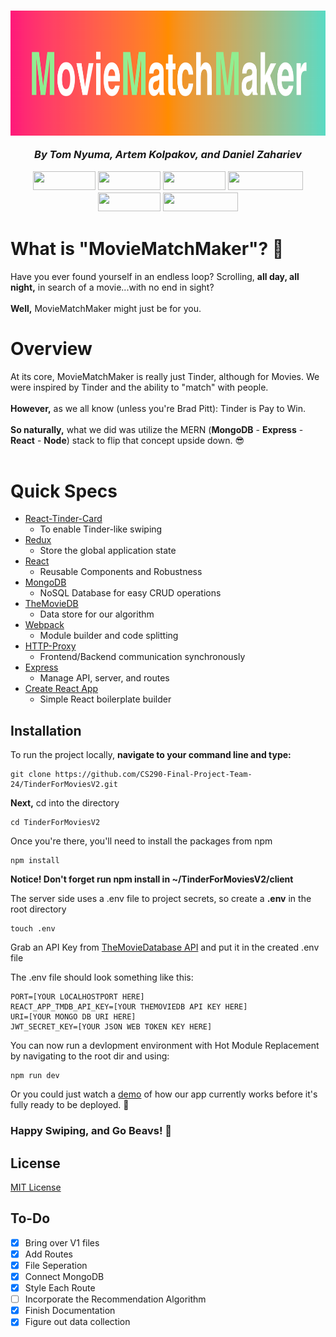  <h3 align="center"><img width="800" height="200" src="movie_matchmaker.png">
  <br>
 <p align ="center">
  <b><i>By Tom Nyuma, Artem Kolpakov, and Daniel Zahariev</i></b>
</p>
    <p align="center">
      <img width="100" height="30" src="https://badges.aleen42.com/src/react.svg">
      <img width="100" height="30" src="https://badges.aleen42.com/src/node.svg">
      <img width="100" height="30" src="https://badges.aleen42.com/src/redux.svg">
      <img width="120" height="30" src="https://badges.aleen42.com/src/javascript.svg">
      <img width="100" height="30" src="https://badges.aleen42.com/src/npm.svg">
      <img width="120" height="30" src="https://badges.aleen42.com/src/webpack.svg">
      <br>
    </p>
 </h3>
 


<h1> What is "MovieMatchMaker"? 🧐 </h1>

<p>
 Have you ever found yourself in an endless loop? Scrolling, <b>all day, all night,</b> in search of a movie...with no end in sight?</b> <br> <br> <b>Well,</b> MovieMatchMaker might just be for you. 
</p>

<h1> Overview </h1>

<p>
  At its core, MovieMatchMaker is really just Tinder, although for Movies. We were inspired by Tinder and the ability to "match" with people.<br>
 <br>
 <b>However,</b> as we all know (unless you're Brad Pitt): Tinder is Pay to Win.<br><br>
 <b>So naturally,</b> what we did was utilize the MERN (<b>MongoDB</b> - <b>Express</b> - <b>React</b> - <b>Node</b>) stack to flip that concept upside down. 😎 <br><br>
 
<h1>Quick Specs </h1>

- [React-Tinder-Card](https://github.com/3DJakob/react-tinder-card) 
   - To enable Tinder-like swiping 
- [Redux](https://redux.js.org/)
   - Store the global application state
- [React](https://reactjs.org/)
   - Reusable Components and Robustness
- [MongoDB](https://www.mongodb.com/)
   - NoSQL Database for easy CRUD operations
- [TheMovieDB](https://developers.themoviedb.org/3/getting-started)
   - Data store for our algorithm
- [Webpack](https://webpack.js.org/)
   - Module builder and code splitting
- [HTTP-Proxy](https://www.npmjs.com/package/http-proxy-middleware)
   - Frontend/Backend communication synchronously
- [Express](https://expressjs.com/)
   - Manage API, server, and routes
- [Create React App](https://create-react-app.dev/)
   - Simple React boilerplate builder
 


<h2>Installation</h2>

<p>
  To run the project locally, <b> navigate to your command line and type: </b>
</p>

```
git clone https://github.com/CS290-Final-Project-Team-24/TinderForMoviesV2.git
```

<p>
  <b>Next,</b> cd into the directory
</p>

```
cd TinderForMoviesV2
```

Once you're there, you'll need to install the packages from npm

```
npm install
```

<b>Notice! Don't forget run npm install in ~/TinderForMoviesV2/client</b>

The server side uses a .env file to project secrets, so create a <b>.env</b> in the root directory

```
touch .env
```

Grab an API Key from [TheMovieDatabase API](https://developers.themoviedb.org/3/getting-started/introduction) and put it in the created .env file

The .env file should look something like this:
```
PORT=[YOUR LOCALHOSTPORT HERE]
REACT_APP_TMDB_API_KEY=[YOUR THEMOVIEDB API KEY HERE]
URI=[YOUR MONGO DB URI HERE]
JWT_SECRET_KEY=[YOUR JSON WEB TOKEN KEY HERE]
```

You can now run a devlopment environment with Hot Module Replacement by navigating to the root dir and using:
```
npm run dev
```

Or you could just watch a [demo](https://drive.google.com/file/d/1Ml4DUwqGsJUOtaRiTPDloRr0rATGGXKh/view?usp=sharing) of how our app currently works before it's fully ready to be deployed. 🤫

### Happy Swiping, and Go Beavs! 🦦 

## License

[MIT License](https://opensource.org/licenses/MIT)

## To-Do

- [x] Bring over V1 files 
- [x] Add Routes 
- [x] File Seperation
- [x] Connect MongoDB 
- [x] Style Each Route
- [ ] Incorporate the Recommendation Algorithm
- [x] Finish Documentation
- [x] Figure out data collection
